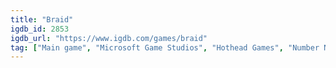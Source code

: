 ```yaml
---
title: "Braid"
igdb_id: 2853
igdb_url: "https://www.igdb.com/games/braid"
tag: ["Main game", "Microsoft Game Studios", "Hothead Games", "Number None Inc.", "icculus.org", "Platform", "Puzzle", "Strategy", "Adventure", "Indie", "Single player", "Side view", "Fantasy"]
---
```

